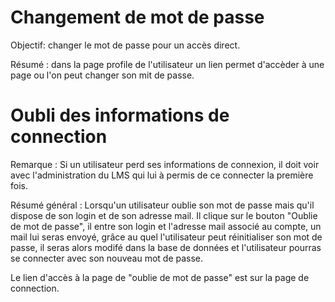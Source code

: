 # Changement de mot de passe

Objectif: changer le mot de passe pour un accès direct.

Résumé : dans la page profile de l'utilisateur un lien permet d'accèder à une page ou l'on peut changer son mit de passe.



#  Oubli des informations de connection
Remarque :  Si un utilisateur perd ses informations de connexion, il doit voir avec l'administration du LMS qui lui à permis de ce connecter la première fois.

Résumé général : Lorsqu'un utilisateur oublie son mot de passe mais qu'il dispose de son login et de son adresse mail. Il clique sur le bouton "Oublie de mot de passe", il entre son login et l'adresse mail associé au compte, un mail lui seras envoyé, grâce au quel l'utilisateur peut réinitialiser son mot de passe, il seras alors modifé dans la base de données et l'utilisateur pourras se connecter avec son nouveau mot de passe.

Le lien d'accès à la page de "oublie de mot de passe" est sur la page de connection.


 
